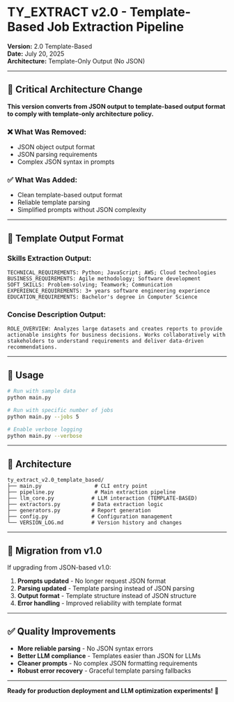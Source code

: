 # TY_EXTRACT v2.0 - Template-Based Job Extraction Pipeline

**Version:** 2.0 Template-Based  
**Date:** July 20, 2025  
**Architecture:** Template-Only Output (No JSON)  

---

## 🎯 **Critical Architecture Change**

**This version converts from JSON output to template-based output format to comply with template-only architecture policy.**

### **❌ What Was Removed:**
- JSON object output format
- JSON parsing requirements 
- Complex JSON syntax in prompts

### **✅ What Was Added:**
- Clean template-based output format
- Reliable template parsing
- Simplified prompts without JSON complexity

---

## 🔧 **Template Output Format**

### **Skills Extraction Output:**
```
TECHNICAL_REQUIREMENTS: Python; JavaScript; AWS; Cloud technologies
BUSINESS_REQUIREMENTS: Agile methodology; Software development  
SOFT_SKILLS: Problem-solving; Teamwork; Communication
EXPERIENCE_REQUIREMENTS: 3+ years software engineering experience
EDUCATION_REQUIREMENTS: Bachelor's degree in Computer Science
```

### **Concise Description Output:**
```
ROLE_OVERVIEW: Analyzes large datasets and creates reports to provide actionable insights for business decisions. Works collaboratively with stakeholders to understand requirements and deliver data-driven recommendations.
```

---

## 🚀 **Usage**

```bash
# Run with sample data
python main.py

# Run with specific number of jobs
python main.py --jobs 5

# Enable verbose logging
python main.py --verbose
```

---

## 📁 **Architecture**

```
ty_extract_v2.0_template_based/
├── main.py                 # CLI entry point
├── pipeline.py             # Main extraction pipeline
├── llm_core.py            # LLM interaction (TEMPLATE-BASED)
├── extractors.py          # Data extraction logic
├── generators.py          # Report generation
├── config.py              # Configuration management
└── VERSION_LOG.md         # Version history and changes
```

---

## 🔄 **Migration from v1.0**

If upgrading from JSON-based v1.0:
1. **Prompts updated** - No longer request JSON format
2. **Parsing updated** - Template parsing instead of JSON parsing
3. **Output format** - Template structure instead of JSON structure
4. **Error handling** - Improved reliability with template format

---

## ✅ **Quality Improvements**

- **More reliable parsing** - No JSON syntax errors
- **Better LLM compliance** - Templates easier than JSON for LLMs
- **Cleaner prompts** - No complex JSON formatting requirements
- **Robust error recovery** - Graceful template parsing fallbacks

---

**Ready for production deployment and LLM optimization experiments!** 🚀
